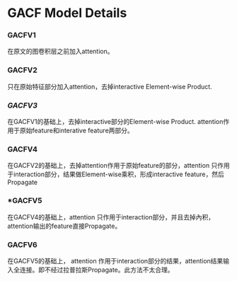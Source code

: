 # GACF Model Details

### GACFV1
在原文的图卷积层之前加入attention。

### GACFV2
只在原始特征部分加入attention，去掉interactive Element-wise Product.

### *GACFV3*
在GACFV1的基础上，去掉interactive部分的Element-wise Product. attention作用于原始feature和interative feature两部分。

### GACFV4
在GACFV2的基础上，去掉attention作用于原始feature的部分，attention 只作用于interaction部分，结果做Element-wise乘积，形成interactive feature，然后Propagate

### *GACFV5
在GACFV4的基础上，attention 只作用于interaction部分，并且去掉內积，attention输出的feature直接Propagate。

### GACFV6
在GACFV5的基础上， attention 作用于interaction部分的结果，attention结果输入全连接。即不经过拉普拉斯Propagate。此方法不太合理。

